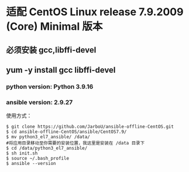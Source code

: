# 适配 CentOS Linux release 7.9.2009 (Core) Minimal 版本
## 必须安装 gcc,libffi-devel
## yum -y install gcc libffi-devel
### python version: Python 3.9.16
### ansible version: 2.9.27

使用方式：

```
$ git clone https://github.com/JarboU/ansible-offline-CentOS.git
$ cd ansible-offline-CentOS/ansible/CentOS7.9/
$ mv python3_el7_ansible/ /data/
#将应用目录移动至你需要的安装位置，我这里是安装在 /data 目录下
$ cd /data/python3_el7_ansible/
$ sh init.sh
$ source ~/.bash_profile
$ ansible --version
```
